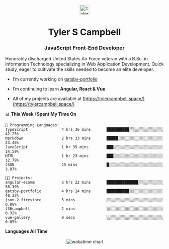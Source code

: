 <p align="center">
<a href="https://linkedin.com/in/tyler-campbell36" target="blank"><img align="center" src="https://cdn.jsdelivr.net/npm/simple-icons@3.0.1/icons/linkedin.svg" alt="tyler-campbell36" height="30" width="30" /></a>
</p>
<h1 align="center">Tyler S Campbell</h1>
<h3 align="center">JavaScript Front-End Developer</h3>

<p>
Honorably discharged United States Air Force veteran with a B.Sc. in Information Technology specializing in Web Application Development. Quick study, eager to cultivate the skills needed to become an elite developer. 
</p>

- I’m currently working on [gatsby-portfolio](https://github.com/t36campbell/gatsby-portfolio)

- I’m continuing to learn **Angular, React & Vue**

- All of my projects are available at [https://tylercampbell.space/](https://tylercampbell.space/)

<!--START_SECTION:waka-->
📊 **This Week I Spent My Time On** 

```text
💬 Programming Languages: 
TypeScript               4 hrs 36 mins       ██████████░░░░░░░░░░░░░░░   42.25% 
Markdown                 2 hrs 33 mins       █████░░░░░░░░░░░░░░░░░░░░   23.46% 
JavaScript               1 hr 35 mins        ███░░░░░░░░░░░░░░░░░░░░░░   14.59% 
HTML                     1 hr 23 mins        ███░░░░░░░░░░░░░░░░░░░░░░   12.79% 
JSON                     25 mins             █░░░░░░░░░░░░░░░░░░░░░░░░   3.87%

🐱‍💻 Projects: 
angular-ecomm            6 hrs 22 mins       ██████████████░░░░░░░░░░░   58.39% 
gatsby-portfolio         4 hrs 24 mins       ██████████░░░░░░░░░░░░░░░   40.33% 
json-2-firestore         5 mins              ░░░░░░░░░░░░░░░░░░░░░░░░░   0.88% 
t36campbell              2 mins              ░░░░░░░░░░░░░░░░░░░░░░░░░   0.32% 
vue-gallery              0 secs              ░░░░░░░░░░░░░░░░░░░░░░░░░   0.05%

```


<!--END_SECTION:waka-->
**Languages All Time** 
<p align="center">&nbsp;<img align="center" alt="wakatime chart"
src="https://wakatime.com/share/@738aac7f-8868-4bc3-a1df-4c36703ee4b6/f86255e0-cf1e-483e-9ae4-5c0fdb9a56f8.png"/></p>

